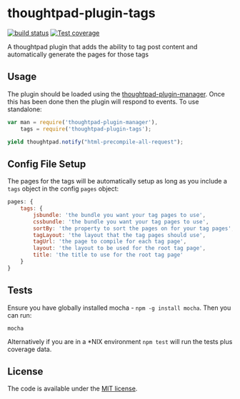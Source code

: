 thoughtpad-plugin-tags
======================

[![build status][travis-image]][travis-url]
[![Test coverage][coveralls-image]][coveralls-url]

A thoughtpad plugin that adds the ability to tag post content and automatically generate the pages for those tags

## Usage

The plugin should be loaded using the [thoughtpad-plugin-manager](https://github.com/thoughtpad/thoughtpad-plugin-manager). Once this has been done then the plugin will respond to events. To use standalone:

```JavaScript
var man = require('thoughtpad-plugin-manager'),
    tags = require('thoughtpad-plugin-tags');

yield thoughtpad.notify("html-precompile-all-request");
```

## Config File Setup

The pages for the tags will be automatically setup as long as you include a `tags` object in the config `pages` object:

```JavaScript
pages: {
    tags: {
        jsbundle: 'the bundle you want your tag pages to use',
        cssbundle: 'the bundle you want your tag pages to use',
        sortBy: 'the property to sort the pages on for your tag pages',
        tagLayout: 'the layout that the tag pages should use',
        tagUrl: 'the page to compile for each tag page',
        layout: 'the layout to be used for the root tag page',
        title: 'the title to use for the root tag page'
    }
}
```

## Tests

Ensure you have globally installed mocha - `npm -g install mocha`. Then you can run:

`mocha`

Alternatively if you are in a *NIX environment `npm test` will run the tests plus coverage data.

## License

The code is available under the [MIT license](http://deif.mit-license.org/).

[travis-image]: https://img.shields.io/travis/thoughtpad/thoughtpad-plugin-tags/master.svg?style=flat-square
[travis-url]: https://travis-ci.org/thoughtpad/thoughtpad-plugin-tags
[coveralls-image]: https://img.shields.io/coveralls/thoughtpad/thoughtpad-plugin-tags/master.svg?style=flat-square
[coveralls-url]: https://coveralls.io/r/thoughtpad/thoughtpad-plugin-tags?branch=master